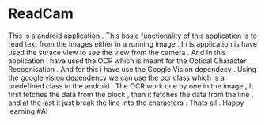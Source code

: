 # ReadCam
This is a android application . This basic functionality of this application is to read text from the Images either in a running image . In is application is have used the surace view to see  the view from the camera . And In this application I have used the OCR which is meant for the Optical Character Recognisation . And for this i have use the Google Vision dependecy . Using the google vision dependency we can use the ocr class which is a predefined class in the android . The OCR  work one by one in the image , It first fetches the data from the block , then it fetches the data from the line , and at the last it just break the line into the characters . Thats all . Happy learning #AI
